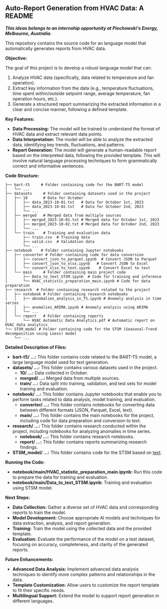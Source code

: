 ## Auto-Report Generation from HVAC Data: A README
***This ideas belongs to an internship opportunity at Piechowski's Energy, Melbourne, Australia.***

This repository contains the source code for an language model that automatically generates reports from HVAC data.

**Objective:**

The goal of this project is to develop a robust language model that can:

1. Analyze HVAC data (specifically, data related to temperature and fan operation).
2. Extract key information from the data (e.g., temperature fluctuations, time spent within/outside setpoint range, average temperature, fan operation hours, etc.).
3. Generate a structured report summarizing the extracted information in a clear and concise manner, following a defined template.

**Key Features:**

* **Data Processing:** The model will be trained to understand the format of HVAC data and extract relevant data points. 
* **Data Interpretation:** The model will be able to analyze the extracted data, identifying key trends, fluctuations, and patterns.
* **Report Generation:** The model will generate a human-readable report based on the interpreted data, following the provided template. This will involve natural language processing techniques to form grammatically correct and informative sentences.

**Code Structure:**

```
├── bart-t5     # Folder containing code for the BART-T5 model
│   └── ...
├── datasets     # Folder containing datasets used in the project
│   ├── 10       # Data for October
│   │   ├── data_2023-10-01.txt   # Data for October 1st, 2023
│   │   ├── data_2023-10-02.txt   # Data for October 2nd, 2023
│   │   └── ...
│   ├── merged   # Merged data from multiple sources
│   │   ├── merged_2023-10-01.txt # Merged data for October 1st, 2023
│   │   ├── merged_2023-10-02.txt # Merged data for October 2nd, 2023
│   │   └── ...
│   └── train    # Training and evaluation data
│       ├── train.csv  # Training data
│       ├── valid.csv  # Validation data
│       └── ...
├── notebook    # Folder containing Jupyter notebooks
│   ├── converter # Folder containing code for data conversion
│   │   ├── convert_json_to_parquet.ipynb  # Convert JSON to Parquet
│   │   ├── convert_json_to_xlsx.ipynb   # Convert JSON to Excel
│   │   └── convert_xlsx_to_text.ipynb    # Convert Excel to text
│   └── main     # Folder containing main project code
│       ├── Data_to_text_STSM.ipynb  # Code for training and inference
│       └── HVAC_statistic_preparation_main.ipynb # Code for data preparation
├── research  # Folder containing research related to the project
│   ├── notebook # Folder containing research notebooks
│   │   ├── abnomalies_analysis_in_TS.ipynb # Anomaly analysis in time series
│   │   ├── anomalies_ARIMA.ipynb # Anomaly analysis using ARIMA
│   │   └── ...
│   └── report   # Folder containing reports
│       └── HVAC Automatic Data Analytics.pdf # Automatic report on HVAC data analytics
└── STSM_model # Folder containing code for the STSM (Seasonal-Trend decomposition using Loess) model
    └── ... 

```

**Detailed Description of Files:**

* **bart-t5/ ...:** This folder contains code related to the BART-T5 model, a large language model used for text generation.
* **datasets/ ...:** This folder contains various datasets used in the project.
    * **10/ ...:** Data collected in October.
    * **merged/ ...:** Merged data from multiple sources.
    * **train/ ...:** Data split into training, validation, and test sets for model training and evaluation.
* **notebook/ ...:** This folder contains Jupyter notebooks that enable you to perform tasks related to data analysis, model training, and evaluation.
    * **converter/ ...:** This folder contains notebooks for converting data between different formats (JSON, Parquet, Excel, text).
    * **main/ ...:** This folder contains the main notebooks for the project, including code for data preparation and conversion to text.
* **research/ ...:** This folder contains research conducted within the project, including notebooks for analyzing anomalies in time series.
    * **notebook/ ...:** This folder contains research notebooks.
    * **report/ ...:** This folder contains reports summarizing research findings.
* **STSM_model/ ...:** This folder contains code for the STSM based on [text](https://github.com/hoangthangta/STSM).

**Running the Code:**
* **notebook/main/HVAC_statistic_preparation_main.ipynb:** Run this code to prepare the data for training and evaluation.
* **notebook/main/Data_to_text_STSM.ipynb:** Training and evaluation using STSM model.

**Next Steps:**

* **Data Collection:** Gather a diverse set of HVAC data and corresponding reports to train the model.
* **Model Development:** Choose appropriate AI models and techniques for data extraction, analysis, and report generation.
* **Training:** Train the model using the collected data and the provided template.
* **Evaluation:** Evaluate the performance of the model on a test dataset, focusing on accuracy, completeness, and clarity of the generated reports.

**Future Enhancements:**

* **Advanced Data Analysis:** Implement advanced data analysis techniques to identify more complex patterns and relationships in the data.
* **Template Customization:** Allow users to customize the report template to fit their specific needs.
* **Multilingual Support:** Extend the model to support report generation in different languages.


